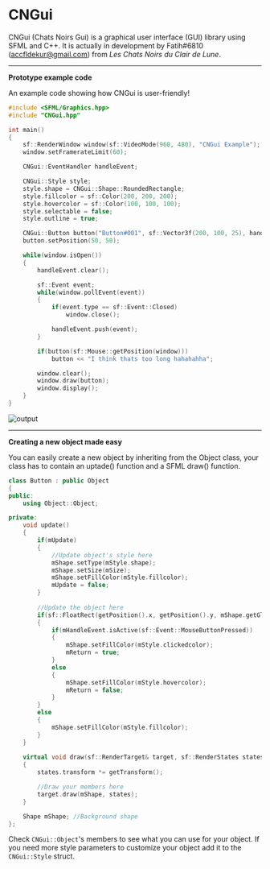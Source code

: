 # CNGui

CNGui (Chats Noirs Gui) is a graphical user interface (GUI) library using SFML and C++.
It is actually in development by Fatih#6810 (accfldekur@gmail.com) from *Les Chats Noirs du Clair de Lune*.

***
**Prototype example code**

An example code showing how CNGui is user-friendly! 

```cpp
#include <SFML/Graphics.hpp>
#include "CNGui.hpp"

int main()
{
    sf::RenderWindow window(sf::VideoMode(960, 480), "CNGui Example");
    window.setFramerateLimit(60);

    CNGui::EventHandler handleEvent;

    CNGui::Style style;
    style.shape = CNGui::Shape::RoundedRectangle;
    style.fillcolor = sf::Color(200, 200, 200);
    style.hovercolor = sf::Color(100, 100, 100);
    style.selectable = false;
    style.outline = true;

    CNGui::Button button("Button#001", sf::Vector3f(200, 100, 25), handleEvent, style);
    button.setPosition(50, 50);

    while(window.isOpen())
    {
        handleEvent.clear();

        sf::Event event;
        while(window.pollEvent(event))
        {
            if(event.type == sf::Event::Closed)
                window.close();

            handleEvent.push(event);
        }

        if(button(sf::Mouse::getPosition(window)))
            button << "I think thats too long hahahahha";

        window.clear();
        window.draw(button);
        window.display();
    }
}
```
![output](https://image.ibb.co/kuH8TK/CNGui_button.png)

***
**Creating a new object made easy**

You can easily create a new object by inheriting from the Object class, your class has to contain an uptade() function and a SFML draw() function.

```cpp
class Button : public Object
{
public:
    using Object::Object;

private:
    void update()
    {
        if(mUpdate) 
        {
            //Update object's style here
            mShape.setType(mStyle.shape);
            mShape.setSize(mSize);
            mShape.setFillColor(mStyle.fillcolor);
            mUpdate = false;
        }
        
        //Update the object here
        if(sf::FloatRect(getPosition().x, getPosition().y, mShape.getGlobalBounds().width, mShape.getGlobalBounds().height).contains(mMouse))
        {
            if(mHandleEvent.isActive(sf::Event::MouseButtonPressed))
            {
                mShape.setFillColor(mStyle.clickedcolor);
                mReturn = true; 
            }
            else
            {
                mShape.setFillColor(mStyle.hovercolor);
                mReturn = false;
            }
        }
        else
        {
            mShape.setFillColor(mStyle.fillcolor);
        }
    }
    
    virtual void draw(sf::RenderTarget& target, sf::RenderStates states) const
    {
        states.transform *= getTransform();

        //Draw your members here
        target.draw(mShape, states);
    }

    Shape mShape; //Background shape
};
```

Check
`CNGui::Object`'s members to see what you can use for your object. If you need more style parameters to customize your object add it to the `CNGui::Style` struct.
